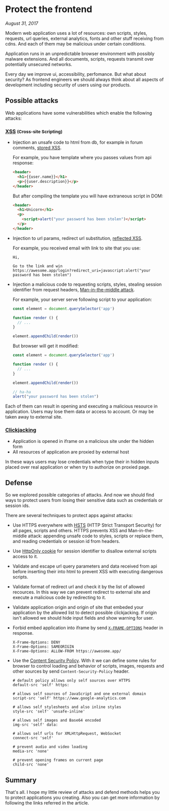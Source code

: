 # Protect the frontend

_August 31, 2017_

Modern web application uses a lot of resources: own scripts, styles, requests,
url queries, external analytics, fonts and other stuff receiving from cdns.
And each of them may be malicious under certain conditions.

Application runs in an unpredictable browser environment with possibly malware
extensions. And all documents, scripts, requests transmit over potentially unsecured networks.

Every day we improve ui, accessibility, perfomance. But what about security?
As frontend engineers we should always think about all aspects of development
including security of users using our products.

## Possible attacks

Web applications have some vulnerabilities which enable the following attacks:

### [XSS](https://www.owasp.org/index.php/Cross-site_Scripting_(XSS)) <small>(Cross-site Scripting)</small>

* Injection an unsafe code to html from db, for example in forum comments,
  [stored XSS](https://www.owasp.org/index.php/Testing_for_Stored_Cross_site_scripting_(OTG-INPVAL-002)).

  For example, you have template where you passes values from api response:

  ```html
  <header>
    <h1>{{user.name}}</h1>
    <p>{{user.description}}</p>
  </header>
  ```

  But after compiling the template you will have extraneous script in DOM:

  ```html
  <header>
    <h1>Unicorn</h1>
    <p>
      <script>alert("your password has been stolen")</script>
    </p>
  </header>
  ```

* Injection to url params, redirect url substitution,
  [reflected XSS](https://www.owasp.org/index.php/Testing_for_Reflected_Cross_site_scripting_(OTG-INPVAL-001)).

  For example, you received email with link to site that you use:

  ```
  Hi,

  Go to the link and win
  https://awesome.app/login?redirect_uri=javascript:alert("your password has been stolen")
  ```

* Injection a malicious code to requesting scripts, styles, stealing session
  identifier from request headers,
  [Man-in-the-middle attack](https://www.veracode.com/security/man-middle-attack).

  For example, your server serve following script to your application:

  ```js
  const element = document.querySelector('app')

  function render () {
    // ...
  }

  element.appendChild(render())
  ```

  But browser will get it modified:

  ```js
  const element = document.querySelector('app')

  function render () {
    // ...
  }

  element.appendChild(render())

  // ha-ha
  alert("your password has been stolen")
  ```

Each of them can result in opening and executing a malicious resource in application.
Users may lose them data or access to account. Or may be taken away to external site.

### [Clickjacking](https://www.owasp.org/index.php/Clickjacking)

* Application is opened in iframe on a malicious site under the hidden form
* All resources of application are proxied by external host

In these ways users may lose credentials when type their in hidden inputs placed
over real application or when try to authorize on proxied page.

## Defense

So we explored possible categories of attacks. And now we should find ways to
protect users from losing their sensitive data such as credentials or session ids.

There are several techniques to protect apps against attacks:

* Use HTTPS everywhere with [HSTS](https://www.owasp.org/index.php/HTTP_Strict_Transport_Security_Cheat_Sheet)
  (HTTP Strict Transport Security) for all pages, scripts and others. HTTPS
  prevents XSS and Man-in-the-middle attack: appending unsafe code to styles,
  scripts or replace them, and reading credentials or session id from headers.

* Use [HttpOnly cookie](https://www.owasp.org/index.php/HttpOnly)
  for session identifier to disallow external scripts access to it.

* Validate and escape url query parameters and data received from api before
  inserting their into html to prevent XSS with executing dangerous scripts.

* Validate format of redirect url and check it by the list of allowed recources.
  In this way we can prevent redirect to external site and execute a malicious
  code by redirecting to it.

* Validate application origin and origin of site that embeded your application
  by the allowed list to detect possible clickjacking. If origin isn't allowed
  we should hide input fields and show warning for user.

* Forbid embed application into iframe by send
  [`X-FRAME-OPTIONS`](https://developer.mozilla.org/en-US/docs/Web/HTTP/Headers/X-Frame-Options)
  header in response.

  ```
  X-Frame-Options: DENY
  X-Frame-Options: SAMEORIGIN
  X-Frame-Options: ALLOW-FROM https://awesome.app/
  ```

* Use the [Content Security Policy](https://content-security-policy.com).
  With it we can define some rules for browser to control loading
  and behavior of scripts, images, requests and other sources by send
  `Content-Security-Policy` header.

  ```
  # default policy allows only self sources over HTTPS
  default-src 'self' https:

  # allows self sources of JavaScript and one external domain
  script-src 'self' https://www.google-analytics.com

  # allows self stylesheets and also inline styles
  style-src 'self' 'unsafe-inline'

  # allows self images and Base64 encoded
  img-src 'self' data:

  # allows self urls for XMLHttpRequest, WebSocket
  connect-src 'self'

  # prevent audio and video loading
  media-src 'none'

  # prevent opening frames on current page
  child-src 'none'
  ```

## Summary

That's all. I hope my little review of attacks and defend methods helps you to
protect applications you creating. Also you can get more information by
following the links referred in the article.
